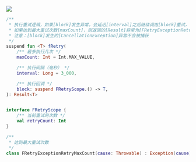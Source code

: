 [![](https://jitpack.io/v/zj565061763/retry-ktx.svg)](https://jitpack.io/#zj565061763/retry-ktx)

```kotlin
/**
 * 执行重试逻辑，如果[block]发生异常，会延迟[interval]之后继续调用[block]重试，
 * 如果达到最大重试次数[maxCount]，则返回的[Result]异常为[FRetryExceptionRetryMaxCount]并携带最后一次失败的异常，
 * 注意：[block]发生的[CancellationException]异常不会被捕获
 */
suspend fun <T> fRetry(
    /** 最多执行几次 */
    maxCount: Int = Int.MAX_VALUE,

    /** 执行间隔（毫秒） */
    interval: Long = 3_000,

    /** 执行回调 */
    block: suspend FRetryScope.() -> T,
): Result<T>


interface FRetryScope {
    /** 当前重试的次数 */
    val retryCount: Int
}

/**
 * 达到最大重试次数
 */
class FRetryExceptionRetryMaxCount(cause: Throwable) : Exception(cause)
```